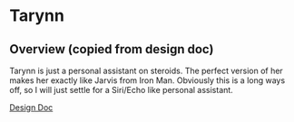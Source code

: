 # Tarynn

## Overview (copied from design doc)
Tarynn is just a personal assistant on steroids. The perfect version of her makes her exactly like Jarvis from Iron Man. Obviously this is a long ways off, so I will just settle for a Siri/Echo like personal assistant.

[Design Doc](https://docs.google.com/document/d/1Gel-rcv40-bk6Xb5LD2awsumHeukbPmZwnTA1bp0ivA/edit?usp=sharing)
